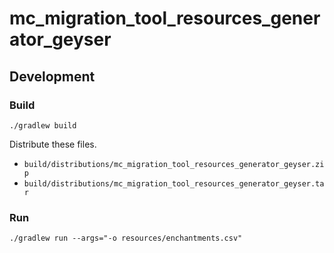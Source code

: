# mc_migration_tool_resources_generator_geyser

## Development

### Build

```shell
./gradlew build
```

Distribute these files.

- `build/distributions/mc_migration_tool_resources_generator_geyser.zip`
- `build/distributions/mc_migration_tool_resources_generator_geyser.tar`

### Run

```shell
./gradlew run --args="-o resources/enchantments.csv"
```
